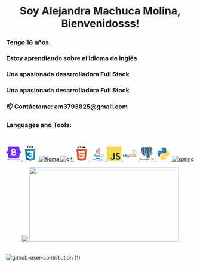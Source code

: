 <h1 align="center">Soy Alejandra Machuca Molina, Bienvenidosss!</h1>

<h3>Tengo 18 años.</h3>
<h3>Estoy aprendiendo sobre el idioma de inglés</h3>
<h3>Una apasionada desarrolladora Full Stack</h3>
<h3>Una apasionada desarrolladora Full Stack</h3>
<h3>📫 Contáctame: am3793825@gmail.com</h3>

<p align="left">
</p>

<h3 align="left">Languages and Tools:</h3>
<br>
<p align="left"> <a href="https://getbootstrap.com" target="_blank" rel="noreferrer"> <img src="https://raw.githubusercontent.com/devicons/devicon/master/icons/bootstrap/bootstrap-plain-wordmark.svg" alt="bootstrap" width="40" height="40"/> </a> <a href="https://www.w3schools.com/css/" target="_blank" rel="noreferrer"> <img src="https://raw.githubusercontent.com/devicons/devicon/master/icons/css3/css3-original-wordmark.svg" alt="css3" width="40" height="40"/> </a> <a href="https://www.figma.com/" target="_blank" rel="noreferrer"> <img src="https://www.vectorlogo.zone/logos/figma/figma-icon.svg" alt="figma" width="40" height="40"/> </a> <a href="https://git-scm.com/" target="_blank" rel="noreferrer"> <img src="https://www.vectorlogo.zone/logos/git-scm/git-scm-icon.svg" alt="git" width="40" height="40"/> </a> <a href="https://www.w3.org/html/" target="_blank" rel="noreferrer"> <img src="https://raw.githubusercontent.com/devicons/devicon/master/icons/html5/html5-original-wordmark.svg" alt="html5" width="40" height="40"/> </a> <a href="https://www.java.com" target="_blank" rel="noreferrer"> <img src="https://raw.githubusercontent.com/devicons/devicon/master/icons/java/java-original.svg" alt="java" width="40" height="40"/> </a> <a href="https://developer.mozilla.org/en-US/docs/Web/JavaScript" target="_blank" rel="noreferrer"> <img src="https://raw.githubusercontent.com/devicons/devicon/master/icons/javascript/javascript-original.svg" alt="javascript" width="40" height="40"/> </a> <a href="https://www.mysql.com/" target="_blank" rel="noreferrer"> <img src="https://raw.githubusercontent.com/devicons/devicon/master/icons/mysql/mysql-original-wordmark.svg" alt="mysql" width="40" height="40"/> </a> <a href="https://www.postgresql.org" target="_blank" rel="noreferrer"> <img src="https://raw.githubusercontent.com/devicons/devicon/master/icons/postgresql/postgresql-original-wordmark.svg" alt="postgresql" width="40" height="40"/> </a> <a href="https://www.python.org" target="_blank" rel="noreferrer"> <img src="https://raw.githubusercontent.com/devicons/devicon/master/icons/python/python-original.svg" alt="python" width="40" height="40"/> </a> <a href="https://spring.io/" target="_blank" rel="noreferrer"> <img src="https://www.vectorlogo.zone/logos/springio/springio-icon.svg" alt="spring" width="40" height="40"/> </a> </p>

<div align="center" >
<picture>
  <source
    srcset="https://github-readme-stats.vercel.app/api?username=yurleyBG&show_icons=true&theme=radical"
    media="(prefers-color-scheme: dark)"
  />
  <source
    srcset="https://github-readme-stats.vercel.app/api?username=yurleyBG&show_icons=true"
    media="(prefers-color-dark: ), (prefers-color-scheme: no-preference)"
  />
  <img   src="https://github-readme-stats.vercel.app/api?username=yurleyBG&show_icons=true" />
</picture>
   <img width="400" height="200" src="https://github-readme-stats.vercel.app/api/top-langs/?username=yurleyBG&size_weight=0.0005&count_weight=0.3&layout=compact&theme=radical">
   <br>
   <img src="https://komarev.com/ghpvc/?username=yurleyBG&style=for-the-badge&color=blueviolet" alt=""/>
</div>

![github-user-contribution (1)](https://github.com/user-attachments/assets/65a7df97-0b41-49f1-9dc6-d5469c9283b3)
